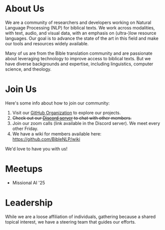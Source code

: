 <script setup>
import { VPTeamMembers } from 'vitepress/theme'

const members = [
  {
    avatar: 'https://avatars.githubusercontent.com/u/8311862?v=4',
    name: 'Joel Mathew',
    org: 'ETEN Innovation Lab',
    links: [
      { icon: 'github', link: 'https://github.com/joelthe1' },
    ]
  },
  {
    avatar: 'https://avatars.githubusercontent.com/u/4253884?v=4',
    name: 'James Cuénod',
    org: 'Seed Company',
    links: [
      { icon: 'github', link: 'https://github.com/jcuenod' },
    ]
  },
  {
    avatar: 'https://avatars.githubusercontent.com/u/3261883?v=4',
    name: 'Damien Daspit',
    org: 'SIL',
    links: [
      { icon: 'github', link: 'https://github.com/ddaspit' },
    ]
  },
  {
    avatar: 'https://avatars.githubusercontent.com/u/4064317?v=4',
    name: 'Ulf Hermjakob',
    org: 'USC',
    links: [
      { icon: 'github', link: 'https://github.com/uhermjakob' },
    ]
  }
]
</script>


# About Us

We are a community of researchers and developers working on Natural Language Processing (NLP) for biblical texts. We work across modalities, with text, audio, and visual data, with an emphasis on (ultra-)low resource languages. Our goal is to advance the state of the art in this field and make our tools and resources widely available.

Many of us are from the Bible translation community and are passionate about leveraging technology to improve access to biblical texts. But we have diverse backgrounds and expertise, including linguistics, computer science, and theology.

# Join Us

Here's some info about how to join our community:

1. Visit our [GitHub Organization](https://github.com/BibleNLP) to explore our projects.
2. ~~Check out our [Discord server](https://discord.gg/) to chat with other members.~~
3. Join our zoom calls (link available in the Discord server). We meet every other Friday.
4. We have a wiki for members available here: https://github.com/BibleNLP/wiki

We'd love to have you with us!

# Meetups

- Missional AI '25

# Leadership

While we are a loose affiliation of individuals, gathering because a shared topical interest, we have a steering team that guides our efforts.

<VPTeamMembers size="small" :members />